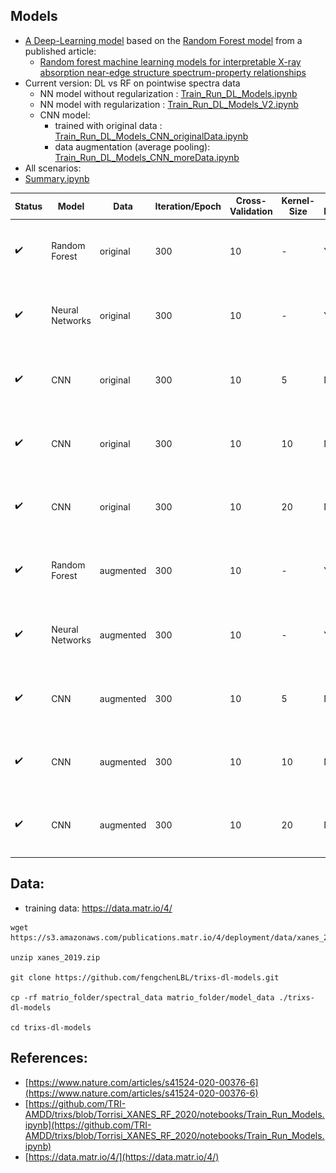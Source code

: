 
## Models
* [A Deep-Learning model](Train_Run_DL_Models.ipynb) based on the [Random Forest model](https://github.com/TRI-AMDD/trixs/blob/Torrisi_XANES_RF_2020/notebooks/Train_Run_Models.ipynb) from a published article: 
   * [Random forest machine learning models for interpretable X-ray absorption near-edge structure spectrum-property relationships](https://www.nature.com/articles/s41524-020-00376-6)
* Current version: DL vs RF on pointwise spectra data
  * NN model without regularization : [Train_Run_DL_Models.ipynb](Train_Run_DL_Models.ipynb)
  * NN model with regularization : [Train_Run_DL_Models_V2.ipynb](Train_Run_DL_Models.ipynb)
  * CNN model:
    * trained with original data : [Train_Run_DL_Models_CNN_originalData.ipynb](Train_Run_DL_Models_CNN_originalData.ipynb)
    * data augmentation (average pooling): [Train_Run_DL_Models_CNN_moreData.ipynb](Train_Run_DL_Models_CNN_moreData.ipynb)
* All scenarios:
* [Summary.ipynb](Summary.ipynb)
  
| Status                   | Model      | Data      | Iteration/Epoch | Cross-Validation | Kernel-Size | Feature Importance | Notebook | Performance Bader | Performance MD | Performance All |
| ------------------------ | -----------| --------- | -------------   | ---------------- | ----------- | --  | -------- | -------- | -------- | -------- |
| :heavy_check_mark: | Random Forest    | original  | 300             | 10                | -           | Yes | [done](Train_Run_DL_Models_CNN_originalData.ipynb)| ![img](figures_feffnorm/feff_cnn_originalData_10_bader_uniparity.png) | ![img](figures_feffnorm/feff_cnn_originalData_10_md_uniparity.png) | ![img](figures_feffnorm/feff_cnn_originalData_10_all_perf.png) | 
| :heavy_check_mark: | Neural Networks  | original  | 300             | 10                | -           | Yes | [done](Train_Run_DL_Models.ipynb)| ![img](figures_feffnorm/feff_dl_originalData_bader_uniparity.png) | ![img](figures_feffnorm/feff_dl_originalData_md_uniparity.png) | ![img](figures_feffnorm/feff_dl_originalData_all_perf.png) | 
| :heavy_check_mark: | CNN              | original  | 300             | 10                | 5           | No | [done](Train_Run_DL_Models_CNN_originalData.ipynb)|  ![img](figures_feffnorm/feff_cnn_originalData_5_bader_uniparity_nn.png) | ![img](figures_feffnorm/feff_cnn_originalData_5_md_uniparity.png) |  ![img](figures_feffnorm/feff_cnn_originalData_5_all_perf_nn.png) |  
| :heavy_check_mark: | CNN              | original  | 300             | 10                | 10          | No | [done](Train_Run_DL_Models_CNN_originalData_10.ipynb)| ![img](figures_feffnorm/feff_cnn_originalData_10_bader_uniparity_nn.png) | ![img](figures_feffnorm/feff_cnn_originalData_10_md_uniparity_nn.png) |  ![img](figures_feffnorm/feff_cnn_originalData_10_all_perf_nn.png) | 
| :heavy_check_mark: | CNN              | original  | 300             | 10                | 20          | No | [done](Train_Run_DL_Models_CNN_originalData_20.ipynb)|  ![img](figures_feffnorm/feff_cnn_originalData_20_bader_uniparity_nn.png) | ![img](figures_feffnorm/feff_cnn_originalData_20_md_uniparity_nn.png) |  ![img](figures_feffnorm/feff_cnn_originalData_20_all_perf_nn.png) |  
| :heavy_check_mark: | Random Forest    | augmented | 300             | 10                | -           | Yes | [done](Train_Run_DL_Models_CNN_moreData.ipyn)| ![img](figures_feffnorm/feff_cnn_moreData_20_bader_uniparity.png) | ![img](figures_feffnorm/feff_cnn_moreData_20_md_uniparity.png) |  ![img](figures_feffnorm/feff_cnn_moreData_20_all_perf.png) | 
| :heavy_check_mark: | Neural Networks  | augmented | 300             | 10                | -           | Yes | [done](Train_Run_DL_Models_moreData.ipynb)| ![img](figures_feffnorm/feff_dl_moreData_bader_uniparity.png) | ![img](figures_feffnorm/feff_dl_moreData_md_uniparity.png) | ![img](figures_feffnorm/feff_dl_moreData_all_perf.png) | 
| :heavy_check_mark: | CNN              | augmented | 300             | 10                | 5           | No | [done](Train_Run_DL_Models_CNN_moreData_5.ipynb)| ![img](figures_feffnorm/feff_cnn_moreData_5_bader_uniparity_nn.png) | ![img](figures_feffnorm/feff_cnn_moreData_5_md_uniparity_nn.png) | ![img](figures_feffnorm/feff_cnn_moreData_5_all_perf_nn.png) | 
| :heavy_check_mark: | CNN              | augmented | 300             | 10                | 10          | No | [done](Train_Run_DL_Models_CNN_moreData_10.ipynb)| ![img](figures_feffnorm/feff_cnn_moreData_10_bader_uniparity_nn.png) | ![img](figures_feffnorm/feff_cnn_moreData_10_md_uniparity_nn.png) | ![img](figures_feffnorm/feff_cnn_moreData_10_all_perf_nn.png) | 
| :heavy_check_mark: | CNN              | augmented | 300             | 10                | 20          | No | [done](Train_Run_DL_Models_CNN_moreData_20.ipynb)| ![img](figures_feffnorm/feff_cnn_moreData_20_bader_uniparity_nn.png) | ![img](figures_feffnorm/feff_cnn_moreData_20_md_uniparity_nn.png) | ![img](figures_feffnorm/feff_cnn_moreData_20_all_perf_nn.png) | 


## Data:
* training data: https://data.matr.io/4/

```
wget https://s3.amazonaws.com/publications.matr.io/4/deployment/data/xanes_2019.zip

unzip xanes_2019.zip

git clone https://github.com/fengchenLBL/trixs-dl-models.git

cp -rf matrio_folder/spectral_data matrio_folder/model_data ./trixs-dl-models

cd trixs-dl-models
```

## References:
* [https://www.nature.com/articles/s41524-020-00376-6](https://www.nature.com/articles/s41524-020-00376-6)
* [https://github.com/TRI-AMDD/trixs/blob/Torrisi_XANES_RF_2020/notebooks/Train_Run_Models.ipynb](https://github.com/TRI-AMDD/trixs/blob/Torrisi_XANES_RF_2020/notebooks/Train_Run_Models.ipynb)
* [https://data.matr.io/4/](https://data.matr.io/4/)

